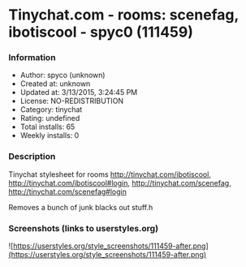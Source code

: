 # Tinychat.com - rooms: scenefag, ibotiscool - spyc0 (111459)

### Information
- Author: spyco (unknown)
- Created at: unknown
- Updated at: 3/13/2015, 3:24:45 PM
- License: NO-REDISTRIBUTION
- Category: tinychat
- Rating: undefined
- Total installs: 65
- Weekly installs: 0


### Description
Tinychat stylesheet for rooms http://tinychat.com/ibotiscool, http://tinychat.com/ibotiscool#login, http://tinychat.com/scenefag, http://tinychat.com/scenefag#login

Removes a bunch of junk blacks out stuff.h


### Screenshots (links to userstyles.org)
![https://userstyles.org/style_screenshots/111459-after.png](https://userstyles.org/style_screenshots/111459-after.png)


